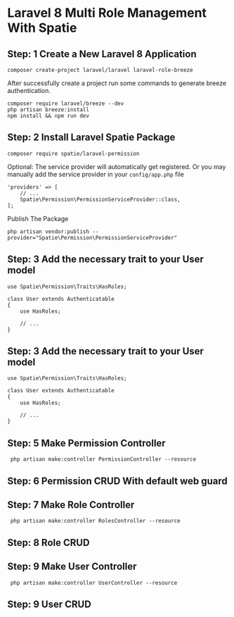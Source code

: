 # Laravel 8 Multi Role Management With Spatie

## Step: 1 Create a New Laravel 8 Application
`composer create-project laravel/laravel laravel-role-breeze`

After successfully create a project run some commands to generate breeze authentication.
```
composer require laravel/breeze --dev
php artisan breeze:install
npm install && npm run dev 
```

## Step: 2 Install Laravel Spatie Package
```
composer require spatie/laravel-permission
```
Optional: The service provider will automatically get registered. Or you may manually add the service provider in your `config/app.php` file

```
'providers' => [
    // ...
    Spatie\Permission\PermissionServiceProvider::class,
];
```

Publish The Package

```
php artisan vendor:publish --provider="Spatie\Permission\PermissionServiceProvider"
```

## Step: 3 Add the necessary trait to your User model
```
use Spatie\Permission\Traits\HasRoles;

class User extends Authenticatable
{
    use HasRoles;

    // ...
}
```

## Step: 3 Add the necessary trait to your User model
```
use Spatie\Permission\Traits\HasRoles;

class User extends Authenticatable
{
    use HasRoles;

    // ...
}
```

## Step: 5 Make Permission Controller 

```
 php artisan make:controller PermissionController --resource
```

## Step: 6 Permission CRUD With default web guard

## Step: 7 Make Role Controller 

```
 php artisan make:controller RolesController --resource
```

## Step: 8 Role CRUD

## Step: 9 Make User Controller 

```
 php artisan make:controller UserController --resource
```

## Step: 9 User CRUD